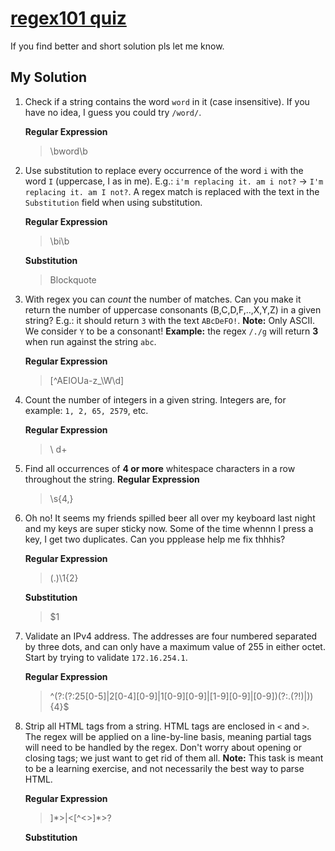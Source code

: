 #  [regex101 quiz](https://regex101.com/quiz)
If you find better and short solution pls let me know.

## My Solution

 1. Check if a string contains the word `word` in it (case insensitive). If you have no idea, I guess you could try `/word/`.
		
	**Regular Expression**
	> \bword\b
2. Use substitution to replace every occurrence of the word `i` with the word `I` (uppercase, I as in me). E.g.: `i'm replacing it. am i not?` -> `I'm replacing it. am I not?`. A regex match is replaced with the text in the `Substitution` field when using substitution.
	
   **Regular Expression**
	> \bi\b
	
	**Substitution**
	> Blockquote

	

3. With regex you can _count_ the number of matches. Can you make it return the number of uppercase consonants (B,C,D,F,..,X,Y,Z) in a given string? E.g.: it should return `3` with the text `ABcDeFO!`. **Note:** Only ASCII. We consider `Y` to be a consonant! **Example:** the regex `/./g` will return **3** when run against the string `abc`.
	
   **Regular Expression**
	> [^AEIOUa-z_\W\d]
	
4. Count the number of integers in a given string. Integers are, for example: `1, 2, 65, 2579`, etc.
	
   **Regular Expression**
	> \	d+

5. Find all occurrences of **4 or more** whitespace characters in a row throughout the string.
   **Regular Expression**
	> \s{4,}
6. Oh no! It seems my friends spilled beer all over my keyboard last night and my keys are super sticky now. Some of the time whennn I press a key, I get two duplicates. Can you ppplease help me fix thhhis?
	
   **Regular Expression**
	> (.)\1{2}
	
	**Substitution**
	> $1
7. Validate an IPv4 address. The addresses are four numbered separated by three dots, and can only have a maximum value of 255 in either octet. Start by trying to validate `172.16.254.1`.
	
   **Regular Expression**
	> ^(?:(?:25[0-5]|2[0-4][0-9]|1[0-9][0-9]|[1-9][0-9]|[0-9])(?:\.(?!$)|$)){4}$
8. Strip all HTML tags from a string. HTML tags are enclosed in `<` and `>`. The regex will be applied on a line-by-line basis, meaning partial tags will need to be handled by the regex. Don't worry about opening or closing tags; we just want to get rid of them all. **Note:** This task is meant to be a learning exercise, and not necessarily the best way to parse HTML.
	
   **Regular Expression**
	> <?[^<>]*>|<[^<>]*>?
	
	**Substitution**
	>  
